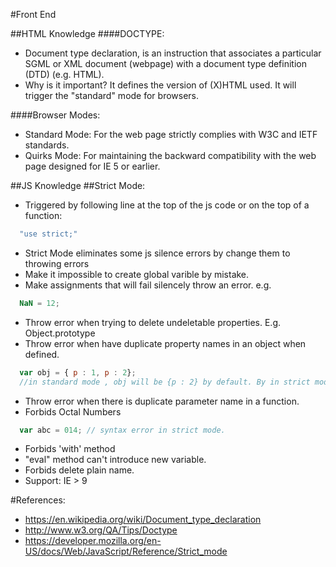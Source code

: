#Front End

##HTML Knowledge
####DOCTYPE: 
* Document type declaration, is an instruction that associates a particular SGML or XML document (webpage) with a document type definition (DTD) (e.g. HTML).
* Why is it important? It defines the version of (X)HTML used. It will trigger the "standard" mode for browsers. 

####Browser Modes:
* Standard Mode: For the web page strictly complies with W3C and IETF standards.
* Quirks Mode: For maintaining the backward compatibility with the web page designed for IE 5 or earlier.

##JS Knowledge
##Strict Mode:
* Triggered by following line at the top of the js code or on the top of a function:
```javascript
  "use strict;"
```
* Strict Mode eliminates some js silence errors by change them to throwing errors
 * Make it impossible to create global varible by mistake.
 * Make assignments that will fail silencely throw an error. e.g.
  ```javascript
    NaN = 12;
  ```
 * Throw error when trying to delete undeletable properties. E.g. Object.prototype
 * Throw error when have duplicate property names in an object when defined.
  ```javascript
    var obj = { p : 1, p : 2};
    //in standard mode , obj will be {p : 2} by default. By in strict mode, it will throw a error.
  ```
 * Throw error when there is duplicate parameter name in a function.
 * Forbids Octal Numbers
  ```javascript
    var abc = 014; // syntax error in strict mode.
  ```
 * Forbids 'with' method
 * "eval" method can't introduce new variable.
 * Forbids delete plain name.
* Support: IE > 9
 
#References:
* https://en.wikipedia.org/wiki/Document_type_declaration
* http://www.w3.org/QA/Tips/Doctype
* https://developer.mozilla.org/en-US/docs/Web/JavaScript/Reference/Strict_mode


